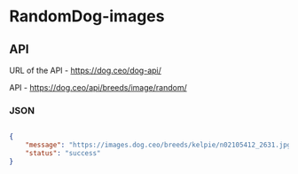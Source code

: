 # RandomDog-images



## API

URL of the API - https://dog.ceo/dog-api/

API - https://dog.ceo/api/breeds/image/random/

### JSON
```json

{
    "message": "https://images.dog.ceo/breeds/kelpie/n02105412_2631.jpg",
    "status": "success"
}

```
